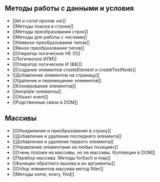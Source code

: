## Методы работы с данными и условия
* [[let и const против var]]
* [[Методы поиска в строке]]
* [[Методы преобразования строк]]
* [[Методы для работы с числами]]
* [[Неявное преобразование типов]]
* [[Явное преобразование типов]]
* [[Оператор логическое НЕ (!)]]
* [[Логическое ИЛИ]]
* [[Оператор логическое И (&&)]]
* [[Создание элементов  createElement и createTextNode]]
* [[Добавление элементов на страницу]]
* [[Удаление и перемещение элементов]]
* [[Клонирование элементов]]
* [[template-элементы]]
* [[Объект event]]
* [[Родственные связи в DOM]]

## Массивы
* [[Объединение и преобразование в строку]]
* [[Добавление и удаление последнего элемента]]
* [[Добавление и удаление первого элемента]]
* [[Управление элементами на любых позициях]]
* [[Очень похожи на массивы, но не массивы. Коллекции в DOM]]
* [[Перебор массива. Методы forEach и map]]
* [[Функции обратного вызова и их аргументы]]
* [[Отбор элементов массива метод filter]]
* [[Методы some, every, find]]